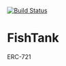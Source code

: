 [![Build Status](https://travis-ci.org/amper-lab/fishtank.svg)](https://travis-ci.org/amper-lab/fishtank)

# FishTank

ERC-721

